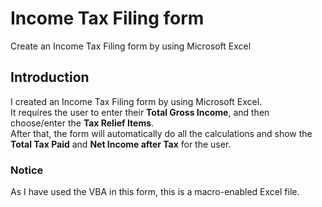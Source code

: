 # Income Tax Filing form
Create an Income Tax Filing form by using Microsoft Excel

## Introduction
I created an Income Tax Filing form by using Microsoft Excel.  
It requires the user to enter their **Total Gross Income**, and then choose/enter the **Tax Relief Items**.  
After that, the form will automatically do all the calculations and show the **Total Tax Paid** and **Net Income after Tax** for the user.

### Notice
As I have used the VBA in this form, this is a macro-enabled Excel file.
